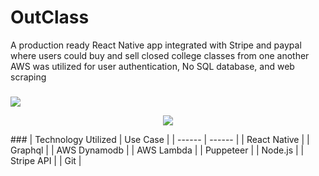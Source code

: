 # OutClass

A production ready React Native app integrated with Stripe and paypal where users could buy and sell closed college classes from one another AWS was utilized for user authentication, No SQL database, and web scraping
###

<img src="https://gitimages12.s3.amazonaws.com/image+(5).jpg" />
<p align="center">
<a href="https://expo.io/@kzitouni/OutClass" target="_blank">
<img src="https://gitimages12.s3.amazonaws.com/LiveSite-svg.svg" />
</a>
</p>
###
| Technology Utilized | Use Case |
| ------ | ------ |
| React Native |
| Graphql |
| AWS Dynamodb |
| AWS Lambda |
| Puppeteer |
| Node.js |
| Stripe API |
| Git |
